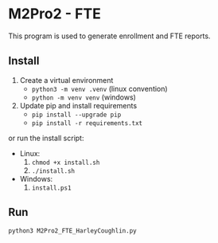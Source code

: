 # M2Pro2 - FTE
This program is used to generate enrollment and FTE reports.

## Install
1. Create a virtual environment
    - `python3 -m venv .venv` (linux convention)
    - `python -m venv venv` (windows)
2. Update pip and install requirements
    - `pip install --upgrade pip`
    - `pip install -r requirements.txt`

or run the install script:
- Linux:
    1. `chmod +x install.sh`
    2. `./install.sh`
- Windows:
    1. `install.ps1`

## Run
`python3 M2Pro2_FTE_HarleyCoughlin.py`
